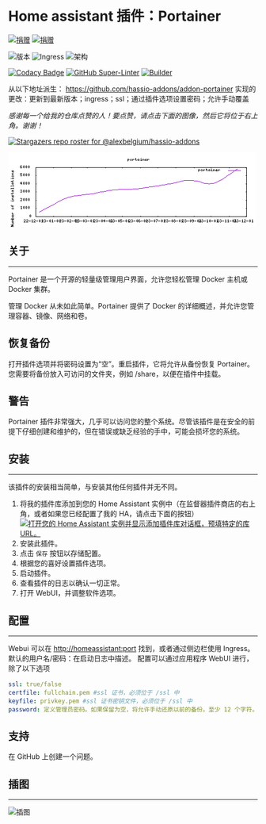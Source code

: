 # Home assistant 插件：Portainer

[![捐赠][donation-badge]](https://www.buymeacoffee.com/alexbelgium)
[![捐赠][paypal-badge]](https://www.paypal.com/donate/?hosted_button_id=DZFULJZTP3UQA)

![版本](https://img.shields.io/badge/dynamic/json?label=Version&query=%24.version&url=https%3A%2F%2Fraw.githubusercontent.com%2Falexbelgium%2Fhassio-addons%2Fmaster%2Fportainer%2Fconfig.json)
![Ingress](https://img.shields.io/badge/dynamic/json?label=Ingress&query=%24.ingress&url=https%3A%2F%2Fraw.githubusercontent.com%2Falexbelgium%2Fhassio-addons%2Fmaster%2Fportainer%2Fconfig.json)
![架构](https://img.shields.io/badge/dynamic/json?color=success&label=Arch&query=%24.arch&url=https%3A%2F%2Fraw.githubusercontent.com%2Falexbelgium%2Fhassio-addons%2Fmaster%2Fportainer%2Fconfig.json)

[![Codacy Badge](https://app.codacy.com/project/badge/Grade/9c6cf10bdbba45ecb202d7f579b5be0e)](https://www.codacy.com/gh/alexbelgium/hassio-addons/dashboard?utm_source=github.com&utm_medium=referral&utm_content=alexbelgium/hassio-addons&utm_campaign=Badge_Grade)
[![GitHub Super-Linter](https://img.shields.io/github/actions/workflow/status/alexbelgium/hassio-addons/weekly-supelinter.yaml?label=Lint%20code%20base)](https://github.com/alexbelgium/hassio-addons/actions/workflows/weekly-supelinter.yaml)
[![Builder](https://img.shields.io/github/actions/workflow/status/alexbelgium/hassio-addons/onpush_builder.yaml?label=Builder)](https://github.com/alexbelgium/hassio-addons/actions/workflows/onpush_builder.yaml)

[donation-badge]: https://img.shields.io/badge/Buy%20me%20a%20coffee%20(no%20paypal)-%23d32f2f?logo=buy-me-a-coffee&style=flat&logoColor=white
[paypal-badge]: https://img.shields.io/badge/Buy%20me%20a%20coffee%20with%20Paypal-0070BA?logo=paypal&style=flat&logoColor=white

从以下地址派生： https://github.com/hassio-addons/addon-portainer
实现的更改：更新到最新版本；ingress；ssl；通过插件选项设置密码；允许手动覆盖

_感谢每一个给我的仓库点赞的人！要点赞，请点击下面的图像，然后它将位于右上角。谢谢！_

[![Stargazers repo roster for @alexbelgium/hassio-addons](https://raw.githubusercontent.com/alexbelgium/hassio-addons/master/.github/stars2.svg)](https://github.com/alexbelgium/hassio-addons/stargazers)

![下载统计](https://raw.githubusercontent.com/alexbelgium/hassio-addons/master/portainer/stats.png)

## 关于

---

Portainer 是一个开源的轻量级管理用户界面，允许您轻松管理 Docker 主机或 Docker 集群。

管理 Docker 从未如此简单。Portainer 提供了 Docker 的详细概述，并允许您管理容器、镜像、网络和卷。

## 恢复备份

打开插件选项并将密码设置为“空”。重启插件，它将允许从备份恢复 Portainer。您需要将备份放入可访问的文件夹，例如 /share，以便在插件中挂载。

## 警告

Portainer 插件非常强大，几乎可以访问您的整个系统。尽管该插件是在安全的前提下仔细创建和维护的，但在错误或缺乏经验的手中，可能会损坏您的系统。

## 安装

---

该插件的安装相当简单，与安装其他任何插件并无不同。

1. 将我的插件库添加到您的 Home Assistant 实例中（在监督器插件商店的右上角，或者如果您已经配置了我的 HA，请点击下面的按钮）
   [![打开您的 Home Assistant 实例并显示添加插件库对话框，预填特定的库 URL。](https://my.home-assistant.io/badges/supervisor_add_addon_repository.svg)](https://my.home-assistant.io/redirect/supervisor_add_addon_repository/?repository_url=https%3A%2F%2Fgithub.com%2Falexbelgium%2Fhassio-addons)
2. 安装此插件。
3. 点击 `保存` 按钮以存储配置。
4. 根据您的喜好设置插件选项。
5. 启动插件。
6. 查看插件的日志以确认一切正常。
7. 打开 WebUI，并调整软件选项。

## 配置

---

Webui 可以在 <http://homeassistant:port> 找到，或者通过侧边栏使用 Ingress。
默认的用户名/密码：在启动日志中描述。
配置可以通过应用程序 WebUI 进行，除了以下选项

```yaml
ssl: true/false
certfile: fullchain.pem #ssl 证书，必须位于 /ssl 中
keyfile: privkey.pem #ssl 证书密钥文件，必须位于 /ssl 中
password: 定义管理员密码。如果保留为空，将允许手动还原以前的备份。至少 12 个字符。
```

## 支持

在 GitHub 上创建一个问题。

## 插图

---

![插图](https://github.com/hassio-addons/addon-portainer/raw/main/images/screenshot.png)